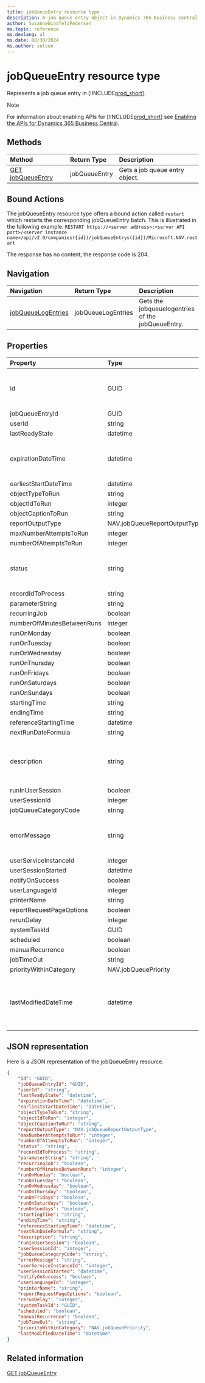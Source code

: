 ```yaml
---
title: jobQueueEntry resource type
description: A job queue entry object in Dynamics 365 Business Central.
author: SusanneWindfeldPedersen
ms.topic: reference
ms.devlang: al
ms.date: 08/30/2024
ms.author: solsen
---
```


# jobQueueEntry resource type

<!-- START>DO_NOT_EDIT -->
<!-- IMPORTANT:Do not edit any of the content between here and the END>DO_NOT_EDIT. -->
Represents a job queue entry in [!INCLUDE[prod_short](../../../includes/prod_short.md)].

> [!NOTE]
> For information about enabling APIs for [!INCLUDE[prod_short](../../../includes/prod_short.md)] see [Enabling the APIs for Dynamics 365 Business Central](../enabling-apis-for-dynamics-nav.md).

## Methods

| Method | Return Type|Description |
|:--------------------|:-----------|:-------------------------|
|[GET jobQueueEntry](../api/dynamics_jobqueueentry_get.md)|jobQueueEntry|Gets a job queue entry object.|

## Bound Actions

The jobQueueEntry resource type offers a bound action called `restart` which restarts the corresponding jobQueueEntry batch.
This is illustrated in the following example:
`RESTART https://<server address>:<server API port>/<server instance name>/api/v2.0/companies({id})/jobQueueEntrys({id})/Microsoft.NAV.restart`

The response has no content; the response code is 204.

## Navigation

| Navigation |Return Type| Description |
|:----------|:----------|:-----------------|
|[jobQueueLogEntries](dynamics_jobqueuelogentry.md)|jobQueueLogEntries |Gets the jobqueuelogentries of the jobQueueEntry.|

## Properties

| Property           | Type   |Description     |
|:-------------------|:-------|:---------------|
|id|GUID|The unique ID of the job queue entry. Non-editable.|
|jobQueueEntryId|GUID||
|userId|string||
|lastReadyState|datetime||
|expirationDateTime|datetime|Date and time for when the webhook will expire.|
|earliestStartDateTime|datetime||
|objectTypeToRun|string||
|objectIdToRun|integer||
|objectCaptionToRun|string||
|reportOutputType|NAV.jobQueueReportOutputType||
|maxNumberAttemptsToRun|integer||
|numberOfAttemptsToRun|integer||
|status|string|Specifies the status of the job queue entry.|
|recordIdToProcess|string||
|parameterString|string||
|recurringJob|boolean||
|numberOfMinutesBetweenRuns|integer||
|runOnMonday|boolean||
|runOnTuesday|boolean||
|runOnWednesday|boolean||
|runOnThursday|boolean||
|runOnFridays|boolean||
|runOnSaturdays|boolean||
|runOnSundays|boolean||
|startingTime|string||
|endingTime|string||
|referenceStartingTime|datetime||
|nextRunDateFormula|string||
|description|string|Specifies the description of the job queue entry.|
|runInUserSession|boolean||
|userSessionId|integer||
|jobQueueCategoryCode|string||
|errorMessage|string|The error message provided when a fail occurs.|
|userServiceInstanceId|integer||
|userSessionStarted|datetime||
|notifyOnSuccess|boolean||
|userLanguageId|integer||
|printerName|string||
|reportRequestPageOptions|boolean||
|rerunDelay|integer||
|systemTaskId|GUID||
|scheduled|boolean||
|manualRecurrence|boolean||
|jobTimeOut|string||
|priorityWithinCategory|NAV.jobQueuePriority||
|lastModifiedDateTime|datetime|The last datetime the job queue entry was modified. Read-Only.|

## JSON representation

Here is a JSON representation of the jobQueueEntry resource.


```json
{
    "id": "GUID",
    "jobQueueEntryId": "GUID",
    "userId": "string",
    "lastReadyState": "datetime",
    "expirationDateTime": "datetime",
    "earliestStartDateTime": "datetime",
    "objectTypeToRun": "string",
    "objectIdToRun": "integer",
    "objectCaptionToRun": "string",
    "reportOutputType": "NAV.jobQueueReportOutputType",
    "maxNumberAttemptsToRun": "integer",
    "numberOfAttemptsToRun": "integer",
    "status": "string",
    "recordIdToProcess": "string",
    "parameterString": "string",
    "recurringJob": "boolean",
    "numberOfMinutesBetweenRuns": "integer",
    "runOnMonday": "boolean",
    "runOnTuesday": "boolean",
    "runOnWednesday": "boolean",
    "runOnThursday": "boolean",
    "runOnFridays": "boolean",
    "runOnSaturdays": "boolean",
    "runOnSundays": "boolean",
    "startingTime": "string",
    "endingTime": "string",
    "referenceStartingTime": "datetime",
    "nextRunDateFormula": "string",
    "description": "string",
    "runInUserSession": "boolean",
    "userSessionId": "integer",
    "jobQueueCategoryCode": "string",
    "errorMessage": "string",
    "userServiceInstanceId": "integer",
    "userSessionStarted": "datetime",
    "notifyOnSuccess": "boolean",
    "userLanguageId": "integer",
    "printerName": "string",
    "reportRequestPageOptions": "boolean",
    "rerunDelay": "integer",
    "systemTaskId": "GUID",
    "scheduled": "boolean",
    "manualRecurrence": "boolean",
    "jobTimeOut": "string",
    "priorityWithinCategory": "NAV.jobQueuePriority",
    "lastModifiedDateTime": "datetime"
}
```

## Related information
[GET jobQueueEntry](../api/dynamics_jobqueueentry_get.md)  
